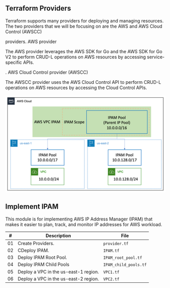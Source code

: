 ## Terraform Providers

Terraform supports many providers for deploying and managing resources. The two providers that we will be focusing on are the AWS 
and AWS Cloud Control (AWSCC) 

providers.
AWS provider

The AWS provider leverages the AWS SDK for Go 
and the AWS SDK for Go V2 
to perform CRUD-L operations on AWS resources by accessing service-specific APIs.

.
AWS Cloud Control provider (AWSCC)

The AWSCC provider uses the AWS Cloud Control API 
to perform CRUD-L operations on AWS resources by accessing the Cloud Control APIs.  <br />  <br />
![ipam-vpc](./images/ipam-overview.png)  <br />

## Implement IPAM
This module is for implementing AWS IP Address Manager (IPAM) 
that makes it easier to plan, track, and monitor IP addresses for AWS workload.

| #   | Description | File |
| -------- | ------- |------- |
| 01  | Create Providers. | `provider.tf` |
| 02  | CDeploy IPAM. | `IPAM.tf` |
| 03  | Deploy IPAM Root Pool. | `IPAM_root_pool.tf` |
| 04  | Deploy IPAM Child Pools | `IPAM_child_pools.tf` |
| 05  | Deploy a VPC in the us-east-1 region. | `VPC1.tf` |
| 06  | Deploy a VPC in the us-east-2 region. | `VPC2.tf` |
